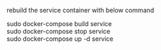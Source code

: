 rebuild the service container with below command

sudo docker-compose build service </br>
sudo docker-compose stop service </br>
sudo docker-compose up -d service </br>

